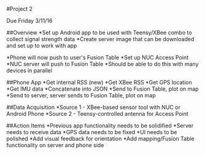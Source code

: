 #Project 2  

Due Friday 3/11/16

##Overview
*Set up Android app to be used with Teensy/XBee combo to collect signal strength data
*Create server image that can be downloaded and set up to work with app  

*Phone will now push to user's Fusion Table
*Set up NUC Access Point
*NUC server will push to Fusion Table
*Should be able to do this with many devices in parallel

##Phone App
*Get internal RSS (new)
*Get XBee RSS
*Get GPS location
*Get IMU data
*Concatenate into JSON
*Send to Fusion Table, plot on map
*Send to server, server sends to Fusion Table, plot on map  

##Data Acquisition
*Source 1 - XBee-based sensor tool with NUC or Android Phone
*Source 2 - Teensy-controlled antenna for Access Point

##Action Items
*Previous app functionality needs to be solidified
    *Server needs to receive data
    *GPS data needs to be fixed
    *UI needs to be polished
    *Add visual feedback for orientation
*Add mapping/Fusion Table functionality on server and phone side  

